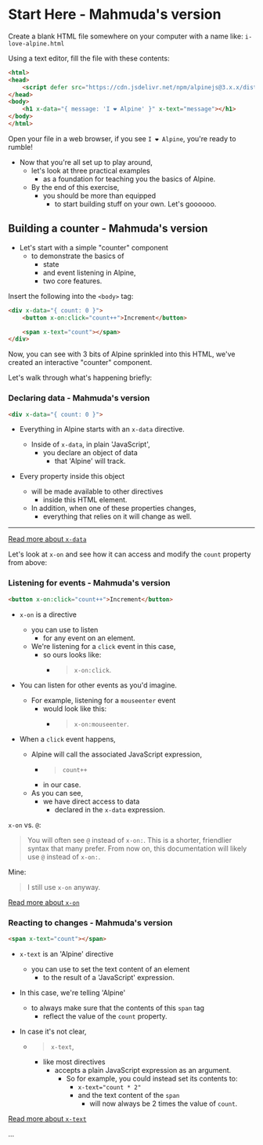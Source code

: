 # Start Here - Mahmuda's version

Create a blank HTML file somewhere on your computer with a name like: `i-love-alpine.html`

Using a text editor, fill the file with these contents:

```html
<html>
<head>
    <script defer src="https://cdn.jsdelivr.net/npm/alpinejs@3.x.x/dist/cdn.min.js"></script>
</head>
<body>
    <h1 x-data="{ message: 'I ❤️ Alpine' }" x-text="message"></h1>
</body>
</html>
```

Open your file in a web browser, if you see `I ❤️ Alpine`, you're ready to rumble!

- Now that you're all set up to play around,
  - let's look at three practical examples
    - as a foundation for teaching you the basics of Alpine.
  - By the end of this exercise,
    - you should be more than equipped
      - to start building stuff on your own. Let's goooooo.

## Building a counter - Mahmuda's version

- Let's start with a simple "counter" component
  - to demonstrate the basics of
    - state
    - and event listening in Alpine,
    - two core features.

Insert the following into the `<body>` tag:

```html
<div x-data="{ count: 0 }">
    <button x-on:click="count++">Increment</button>

    <span x-text="count"></span>
</div>
```

Now, you can see with 3 bits of Alpine sprinkled into this HTML, we've created an interactive "counter" component.

Let's walk through what's happening briefly:

### Declaring data - Mahmuda's version

```html
<div x-data="{ count: 0 }">
```

- Everything in Alpine starts with an `x-data` directive.
  - Inside of `x-data`, in plain 'JavaScript',
    - you declare an object of data
      - that 'Alpine' will track.

- Every property inside this object
  - will be made available to other directives
    - inside this HTML element.
  - In addition, when one of these properties changes,
    - everything that relies on it will change as well.

---

[Read more about `x-data`](https://alpinejs.dev/directives/data)

Let's look at `x-on` and see how it can access and modify the `count` property from above:

### Listening for events - Mahmuda's version

```html
<button x-on:click="count++">Increment</button>
```

- `x-on` is a directive
  - you can use to listen
    - for any event on an element.
  - We're listening for a `click` event in this case,
    - so ours looks like:
      - > `x-on:click`.

- You can listen for other events as you'd imagine.
  - For example, listening for a `mouseenter` event
    - would look like this:
      - > `x-on:mouseenter`.

- When a `click` event happens,
  - Alpine will call the associated JavaScript expression,
    - > `count++`
    - in our case.
  - As you can see,
    - we have direct access to data
      - declared in the `x-data` expression.

`x-on` vs. `@`:
> You will often see `@` instead of `x-on:`. This is a shorter, friendlier syntax that many prefer. From now on, this documentation will likely use `@` instead of `x-on:`.

Mine:
> I still use `x-on` anyway.

[Read more about `x-on`](https://alpinejs.dev/directives/on)

### Reacting to changes - Mahmuda's version

```html
<span x-text="count"></span>
```

- `x-text` is an 'Alpine' directive
  - you can use to set the text content of an element
    - to the result of a 'JavaScript' expression.

- In this case, we're telling 'Alpine'
  - to always make sure that the contents of this `span` tag
    - reflect the value of the `count` property.

- In case it's not clear,
  - > `x-text`,
    - like most directives
      - accepts a plain JavaScript expression as an argument.
        - So for example, you could instead set its contents to:
          - `x-text="count * 2"`
          - and the text content of the `span`
            - will now always be 2 times the value of `count`.

[Read more about `x-text`](https://alpinejs.dev/directives/text)

...
